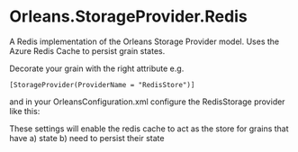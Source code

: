 # Orleans.StorageProvider.Redis
A Redis implementation of the Orleans Storage Provider model. Uses the Azure Redis Cache to persist grain states.

Decorate your grain with the right attribute e.g.

    [StorageProvider(ProviderName = "RedisStore")]

and in your OrleansConfiguration.xml configure the RedisStorage provider like this:

<StorageProviders>
      <Provider Type="Orleans.StorageProviders.RedisStorage" Name="RedisStore"
                RedisConnectionString="<youraccount>.redis.cache.windows.net,abortConnect=false,ssl=true,password=<yourkey>"/>
</StorageProviders>

These settings will enable the redis cache to act as the store for grains that have 
a) state
b) need to persist their state
